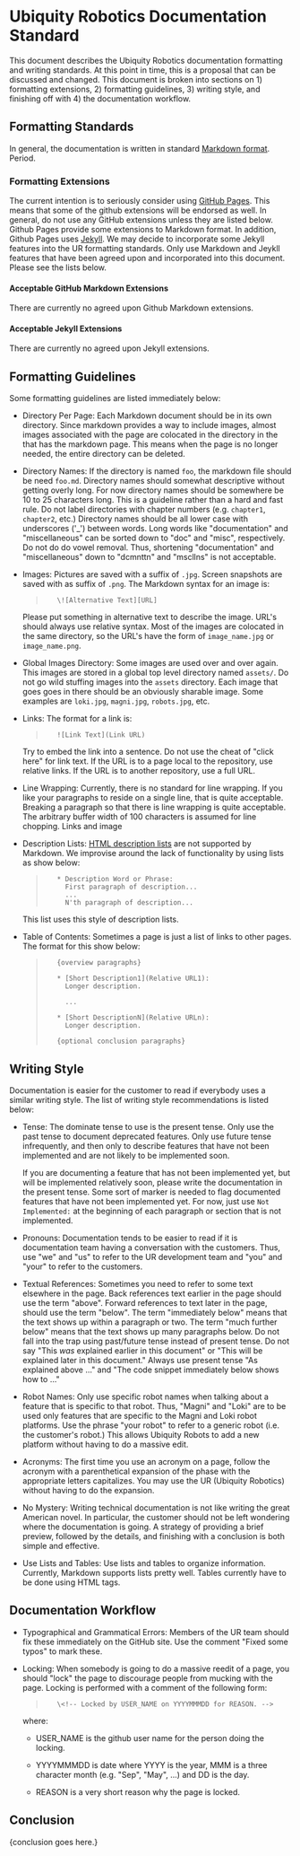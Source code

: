 <!-- Locked by waynegramlich on 2017Sep9 to do initial development. -->

# Ubiquity Robotics Documentation Standard

This document describes the Ubiquity Robotics documentation formatting
and writing standards.  At this point in time, this is a proposal that
can be discussed and changed.  This document is broken into sections
on 1) formatting extensions, 2) formatting guidelines, 3) writing style,
and finishing off with 4) the documentation workflow.

## Formatting Standards

In general, the documentation is written in standard
[Markdown format](https://daringfireball.net/projects/markdown/syntax).
Period.

### Formatting Extensions

The current intention is to seriously consider using
[GitHub Pages](https://pages.github.com/).
This means that some of the github extensions will be endorsed as well.
In general, do not use any GitHub extensions unless they are listed below.
Github Pages provide some extensions to Markdown format.  In addition,
Github Pages uses
[Jekyll](https://jekyllrb.com/docs/home/).
We may decide to incorporate some Jekyll features into the UR formatting
standards.  Only use Markdown and Jeykll features that have been
agreed upon and incorporated into this document.  Please see the lists below.

#### Acceptable GitHub Markdown Extensions

There are currently no agreed upon Github Markdown extensions.

#### Acceptable Jekyll Extensions

There are currently no agreed upon Jekyll extensions.

## Formatting Guidelines

Some formatting guidelines are listed immediately below:

* Directory Per Page:
  Each Markdown document should be in its own directory.
  Since markdown provides a way to include images, almost images associated
  with the page are colocated in the directory in the that has the markdown page.
  This means when the page is no longer needed, the entire directory can be deleted.

* Directory Names:
  If the directory is named `foo`, the markdown file should be need `foo.md`.
  Directory names should somewhat descriptive without getting overly long.
  For now directory names should be somewhere be 10 to 25 characters long.
  This is a guideline rather than a hard and fast rule.  Do not label directories
  with chapter numbers (e.g. `chapter1`, `chapter2`, etc.)
  Directory names should be all lower case with underscores ('_') between words.
  Long words like "documentation" and "miscellaneous" can be sorted down to
  "doc" and "misc", respectively.  Do not do do vowel removal.  Thus, shortening
  "documentation"  and "miscellaneous" down to "dcmnttn" and "mscllns" is not
  acceptable.

* Images:
  Pictures are saved with a suffix of `.jpg`.  Screen snapshots are saved with
  as suffix of `.png`.  The Markdown syntax for an image is:

  >        \![Alternative Text][URL]

  Please put something in alternative text to describe the image.  URL's
  should always use relative syntax.  Most of the images are colocated in
  the same directory, so the URL's have the form of `image_name.jpg` or
  `image_name.png`.

* Global Images Directory:
  Some images are used over and over again.  This images are stored in a
  global top level directory named `assets/`.  Do not go wild stuffing images
  into the `assets` directory.  Each image that goes goes in there should
  be an obviously sharable image.  Some examples are `loki.jpg`, `magni.jpg`,
  `robots.jpg`, etc.

* Links:
  The format for a link is:

  >        ![Link Text](Link URL)

  Try to embed the link into a sentence.  Do not use the cheat of "click here"
  for link text.   If the URL is to a page local to the repository, use relative
  links.  If the URL is to another repository, use a full URL.

* Line Wrapping:
  Currently, there is no standard for line wrapping.  If you like your paragraphs
  to reside on a single line, that is quite acceptable.  Breaking a paragraph
  so that there is line wrapping is quite acceptable.  The arbitrary buffer
  width of 100 characters is assumed for line chopping.  Links and image

* Description Lists:
  [HTML description lists](https://www.w3schools.com/tags/tag_dl.asp) are not
  supported by Markdown.  We improvise around the lack of functionality by using
  lists as show below:

  >        * Description Word or Phrase:
  >          First paragraph of description...
  >          ...
  >          N'th paragraph of description...

  This list uses this style of description lists.

* Table of Contents:
  Sometimes a page is just a list of links to other pages.  The format for this 
  show below:

  >        {overview paragraphs}
  >
  >        * [Short Description1](Relative URL1):
  >          Longer description.
  >        
  >          ...
  >        
  >        * [Short DescriptionN](Relative URLn):
  >          Longer description.
  >
  >        {optional conclusion paragraphs}

## Writing Style

Documentation is easier for the customer to read if everybody uses a similar
writing style.  The list of writing style recommendations is listed below:

* Tense:
  The dominate tense to use is the present tense.  Only use the past tense
  to document deprecated features.  Only use future tense infrequently, and
  then only to describe features that have not been implemented and are not
  likely to be implemented soon.

  If you are documenting a feature that has not been implemented yet, but will
  be implemented relatively soon, please write the documentation in the present
  tense.  Some sort of marker is needed to flag documented features that have
  not been implemented yet.  For now, just use `Not Implemented:` at the
  beginning of each paragraph or section that is not implemented.

* Pronouns:
  Documentation tends to be easier to read if it is documentation team having
  a conversation with the customers.  Thus, use "we" and "us" to refer to the
  UR development team and "you" and "your" to refer to the customers.

* Textual References:
  Sometimes you need to refer to some text elsewhere in the page.  Back references
  text earlier in the page should use the term "above".  Forward references to
  text later in the page, should use the term "below".  The term "immediately below"
  means that the text shows up within a paragraph or two.  The term "much further below"
  means that the text shows up many paragraphs below.  Do not fall into the trap
  using past/future tense instead of present tense.  Do not say "This *was* explained
  earlier in this document" or "This will be explained later in this document."  Always
  use present tense "As explained above ..." and "The code snippet immediately below
  shows how to ..."

* Robot Names:
  Only use specific robot names when talking about a feature that is specific
  to that robot.  Thus, "Magni" and "Loki" are to be used only features that
  are specific to the Magni and Loki robot platforms.  Use the phrase "your robot"
  to refer to a generic robot (i.e. the customer's robot.)  This allows Ubiquity
  Robots to add a new platform without having to do a massive edit.

* Acronyms:
  The first time you use an acronym on a page, follow the acronym with
  a parenthetical expansion of the phase with the appropriate letters capitalizes.
  You may use the UR (Ubiquity Robotics) without having to do the expansion.

* No Mystery:
  Writing technical documentation is not like writing the great American novel.
  In particular, the customer should not be left wondering where the documentation
  is going.  A strategy of providing a brief preview, followed by the details, and
  finishing with a conclusion is both simple and effective.

* Use Lists and Tables:
  Use lists and tables to organize information.  Currently, Markdown supports lists
  pretty well.  Tables currently have to be done using HTML tags.

## Documentation Workflow

* Typographical and Grammatical Errors:
  Members of the UR team should fix these immediately on the GitHub site.
  Use the comment "Fixed some typos" to mark these.

* Locking:
  When somebody is going to do a massive reedit of a page, you should "lock"
  the page to discourage people from mucking with the page.  Locking is performed
  with a comment of the following form:

  >        \<!-- Locked by USER_NAME on YYYYMMMDD for REASON. -->

  where:

    * USER_NAME is the github user name for the person doing the locking.

    * YYYYMMMDD is date where YYYY is the year, MMM is a three character
      month (e.g. "Sep",  "May", ...) and DD is the day.
      
    * REASON is a very short reason why the page is locked.
    
## Conclusion

{conclusion goes here.}
